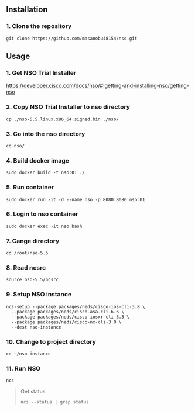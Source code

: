 ## Installation

### 1. Clone the repository
```
git clone https://github.com/masanobu48154/nso.git
```

## Usage

### 1. Get NSO Trial Installer
https://developer.cisco.com/docs/nso/#!getting-and-installing-nso/getting-nso

### 2. Copy NSO Trial Installer to nso directory
```
cp ./nso-5.5.linux.x86_64.signed.bin ./nso/
```

### 3. Go into the nso directory
```
cd nso/
```
### 4. Build docker image
```
sudo docker build -t nso:01 ./
```

### 5. Run container
```
sudo docker run -it -d --name nso -p 8080:8080 nso:01
```

### 6. Login to nso container
```
sudo docker exec -it nso bash
```

### 7. Cange directory
```
cd /root/nso-5.5
```

### 8. Read ncsrc
```
source nso-5.5/ncsrc
```

### 9. Setup NSO instance
```
ncs-setup --package packages/neds/cisco-ios-cli-3.8 \
  --package packages/neds/cisco-asa-cli-6.6 \
  --package packages/neds/cisco-iosxr-cli-3.5 \
  --package packages/neds/cisco-nx-cli-3.0 \
  --dest nso-instance
```

### 10. Change to project directory
```
cd ~/nso-instance
```

### 11. Run NSO
```
ncs
```

> Get status
> ```
> ncs --status | grep status  
> ```
